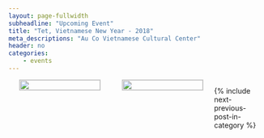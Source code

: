 ```yaml
---
layout: page-fullwidth
subheadline: "Upcoming Event"
title: "Tet, Vietnamese New Year - 2018"
meta_descriptions: "Au Co Vietnamese Cultural Center"
header: no
categories:
    - events
---
```

<!--more-->
<div class="small-12 columns" style="padding: 0px; border-bottom: none;" markdown="1">
<br /><br />
<img style="border: 1px solid #cccccc" width="100%" src="{{ site.urlimg }}/2018/Tet-2018-Viet.jpg">
<br /><br />
<img style="border: 1px solid #cccccc" width="100%" src="{{ site.urlimg }}/2018/Tet-2018-Eng.jpg">

{% include next-previous-post-in-category %}

</div>
